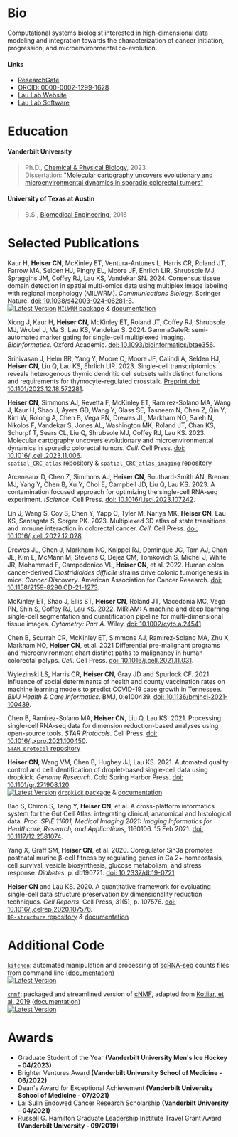 # Bio

Computational systems biologist interested in high-dimensional data modeling and integration towards the characterization of cancer initiation, progression, and microenvironmental co-evolution.

#### Links

* [ResearchGate](https://www.researchgate.net/profile/Cody-Heiser)
* [ORCID: 0000-0002-1299-1628](https://orcid.org/0000-0002-1299-1628)
* [Lau Lab Website](https://kenlaulab.org/)
* [Lau Lab Software](https://Ken-Lau-Lab.github.io)

# Education

#### Vanderbilt University

> Ph.D., [Chemical & Physical Biology](https://medschool.vanderbilt.edu/cpb/), 2023<br />Dissertation: ["Molecular cartography uncovers evolutionary and microenvironmental dynamics in sporadic colorectal tumors"](http://hdl.handle.net/1803/18183)

#### University of Texas at Austin

> B.S., [Biomedical Engineering](https://www.bme.utexas.edu/), 2016

# Selected Publications

Kaur H, **Heiser CN**, McKinley ET, Ventura-Antunes L, Harris CR, Roland JT, Farrow MA, Selden HJ, Pingry EL, Moore JF, Ehrlich LIR, Shrubsole MJ, Spraggins JM, Coffey RJ, Lau KS, Vandekar SN. 2024. Consensus tissue domain detection in spatial multi-omics data using multiplex image labeling with regional morphology (MILWRM). *Communications Biology*. Springer Nature. [doi: 10.1038/s42003-024-06281-8](https://doi.org/10.1038/s42003-024-06281-8). <br />
[![Latest Version][pypi-image-MILWRM]][pypi-url-MILWRM] [`MILWRM` package](https://github.com/Ken-Lau-Lab/MILWRM) & [documentation](https://ken-lau-lab.github.io/MILWRM/)

Xiong J, Kaur H, **Heiser CN**, McKinley ET, Roland JT, Coffey RJ, Shrubsole MJ, Wrobel J, Ma S, Lau KS, Vandekar S. 2024. GammaGateR: semi-automated marker gating for single-cell multiplexed imaging. *Bioinformatics*. Oxford Academic. [doi: 10.1093/bioinformatics/btae356](http://doi.org/10.1093/bioinformatics/btae356).

Srinivasan J, Helm BR, Yang Y, Moore C, Moore JF, Calindi A, Selden HJ, **Heiser CN**, Liu Q, Lau KS, Ehrlich LIR. 2023. Single-cell transcriptomics reveals heterogenous thymic dendritic cell subsets with distinct functions and requirements for thymocyte-regulated crosstalk. [Preprint doi: 10.1101/2023.12.18.572281](https://doi.org/10.1101/2023.12.18.572281).

**Heiser CN**, Simmons AJ, Revetta F, McKinley ET, Ramirez-Solano MA, Wang J, Kaur H, Shao J, Ayers GD, Wang Y, Glass SE, Tasneem N, Chen Z, Qin Y, Kim W, Rolong A, Chen B, Vega PN, Drewes JL, Markham NO, Saleh N, Nikolos F, Vandekar S, Jones AL, Washington MK, Roland JT, Chan KS, Schurpf T, Sears CL, Liu Q, Shrubsole MJ, Coffey RJ, Lau KS. 2023. Molecular cartography uncovers evolutionary and microenvironmental dynamics in sporadic colorectal tumors. *Cell*. Cell Press. [doi: 10.1016/j.cell.2023.11.006](https://doi.org/10.1016/j.cell.2023.11.006). <br />
[`spatial_CRC_atlas` repository](https://github.com/Ken-Lau-Lab/spatial_CRC_atlas) & [`spatial_CRC_atlas_imaging` repository](https://github.com/Ken-Lau-Lab/spatial_CRC_atlas_imaging)

Arceneaux D, Chen Z, Simmons AJ, **Heiser CN**, Southard-Smith AN, Brenan MJ, Yang Y, Chen B, Xu Y, Choi E, Campbell JD, Liu Q, Lau KS. 2023. A contamination focused approach for optimizing the single-cell RNA-seq experiment. *iScience*. Cell Press. [doi: 10.1016/j.isci.2023.107242](http://dx.doi.org/10.1016/j.isci.2023.107242).

Lin J, Wang S, Coy S, Chen Y, Yapp C, Tyler M, Nariya MK, **Heiser CN**, Lau KS, Santagata S, Sorger PK. 2023. Multiplexed 3D atlas of state transitions and immune interaction in colorectal cancer. *Cell*. Cell Press. [doi: 10.1016/j.cell.2022.12.028](https://doi.org/10.1016/j.cell.2022.12.028).

Drewes JL, Chen J, Markham NO, Knippel RJ, Domingue JC, Tam AJ, Chan JL, Kim L, McMann M, Stevens C, Dejea CM, Tomkovich S, Michel J, White JR, Mohammad F, Campodonico VL, **Heiser CN**, et al. 2022. Human colon cancer-derived *Clostridioides difficile* strains drive colonic tumorigenesis in mice. *Cancer Discovery*. American Association for Cancer Research. [doi: 10.1158/2159-8290.CD-21-1273](https://doi.org/10.1158/2159-8290.CD-21-1273).

McKinley ET, Shao J, Ellis ST, **Heiser CN**, Roland JT, Macedonia MC, Vega PN, Shin S, Coffey RJ, Lau KS. 2022. MIRIAM: A machine and deep learning single-cell segmentation and quantification pipeline for multi-dimensional tissue images. *Cytometry: Part A*. Wiley. [doi: 10.1002/cyto.a.24541](https://doi.org/10.1002/cyto.a.24541).

Chen B, Scurrah CR, McKinley ET, Simmons AJ, Ramirez-Solano MA, Zhu X, Markham NO, **Heiser CN**, et al. 2021 Differential pre-malignant programs and microenvironment chart distinct paths to malignancy in human colorectal polyps. *Cell*. Cell Press. [doi: 10.1016/j.cell.2021.11.031](https://doi.org/10.1016/j.cell.2021.11.031).

Wylezinski LS, Harris CR, **Heiser CN**, Gray JD and Spurlock CF. 2021. Influence of social determinants of health and county vaccination rates on machine learning models to predict COVID-19 case growth in Tennessee. *BMJ Health & Care Informatics*. BMJ, 0:e100439. [doi: 10.1136/bmjhci-2021-100439](http://doi.org/10.1136/bmjhci-2021-100439).

Chen B, Ramirez-Solano MA, **Heiser CN**, Liu Q, Lau KS. 2021. Processing single-cell RNA-seq data for dimension reduction-based analyses using open-source tools. *STAR Protocols*. Cell Press. [doi: 10.1016/j.xpro.2021.100450](https://doi.org/10.1016/j.xpro.2021.100450). <br />
[`STAR_protocol` repository](https://github.com/KenLauLab/STAR_Protocol)

**Heiser CN**, Wang VM, Chen B, Hughey JJ, Lau KS. 2021. Automated quality control and cell identification of droplet-based single-cell data using dropkick. *Genome Research*. Cold Spring Harbor Press. [doi: 10.1101/gr.271908.120](https://doi.org/10.1101/gr.271908.120). <br />
[![Latest Version][pypi-image-dropkick]][pypi-url-dropkick] [`dropkick` package](https://github.com/KenLauLab/dropkick) & [documentation](https://kenlaulab.github.io/dropkick/)

Bao S, Chiron S, Tang Y, **Heiser CN**, et al. A cross-platform informatics system for the Gut Cell Atlas: integrating clinical, anatomical and histological data. *Proc. SPIE 11601, Medical Imaging 2021: Imaging Informatics for Healthcare, Research, and Applications*, 1160106. 15 Feb 2021. [doi: 10.1117/12.2581074](https://doi.org/10.1117/12.2581074).

Yang X, Graff SM, **Heiser CN**, et al. 2020. Coregulator Sin3a promotes postnatal murine β-cell fitness by regulating genes in Ca 2+ homeostasis, cell survival, vesicle biosynthesis, glucose metabolism, and stress response. *Diabetes*. p. db190721. [doi: 10.2337/db19-0721](https://doi.org/10.2337/db19-0721).

**Heiser CN** and Lau KS. 2020. A quantitative framework for evaluating single-cell data structure preservation by dimensionality reduction techniques. *Cell Reports*. Cell Press, 31(5), p. 107576. [doi: 10.1016/j.celrep.2020.107576](https://doi.org/10.1016/j.celrep.2020.107576). <br />
[`DR-structure` repository](https://github.com/KenLauLab/DR-structure-preservation) & [documentation](https://kenlaulab.github.io/DR-structure-preservation/)

# Additional Code

[`kitchen`](https://github.com/codyheiser/kitchen): automated manipulation and processing of <acronym title="single-cell RNA sequencing">scRNA-seq</acronym> counts files from command line ([documentation](https://codyheiser.github.io/kitchen/)) <br />
[![Latest Version][tag-version-kitchen]][repo-url-kitchen]

[`cnmf`](https://github.com/codyheiser/cnmf): packaged and streamlined version of <acronym title="consensus nonnegative matrix factorization">cNMF</acronym>, adapted from [Kotliar, et al. 2019](https://github.com/dylkot/cNMF) ([documentation](https://codyheiser.github.io/cnmf/)) <br />
[![Latest Version][tag-version-cnmf]][repo-url-cnmf]

<div class="github-widget" data-username="codyheiser"></div>
<script src="https://unpkg.com/github-card@1.2.1/dist/widget.js"></script>

# Awards

* Graduate Student of the Year **(Vanderbilt University Men's Ice Hockey - 04/2023)**
* Brighter Ventures Award **(Vanderbilt University School of Medicine - 06/2022)**
* Dean's Award for Exceptional Achievement **(Vanderbilt University School of Medicine - 07/2021)**
* Lai Sulin Endowed Cancer Research Scholarship **(Vanderbilt University - 04/2021)**
* Russell G. Hamilton Graduate Leadership Institute Travel Grant Award **(Vanderbilt University - 09/2019)**

[pypi-image-MILWRM]: https://img.shields.io/pypi/v/MILWRM
[pypi-url-MILWRM]: https://pypi.python.org/pypi/MILWRM/
[pypi-image-dropkick]: https://img.shields.io/pypi/v/dropkick
[pypi-url-dropkick]: https://pypi.python.org/pypi/dropkick/
[tag-version-kitchen]: https://img.shields.io/github/v/tag/codyheiser/kitchen
[repo-url-kitchen]: https://github.com/codyheiser/kitchen
[tag-version-cnmf]: https://img.shields.io/github/v/tag/codyheiser/cNMF
[repo-url-cnmf]: https://github.com/codyheiser/cNMF
